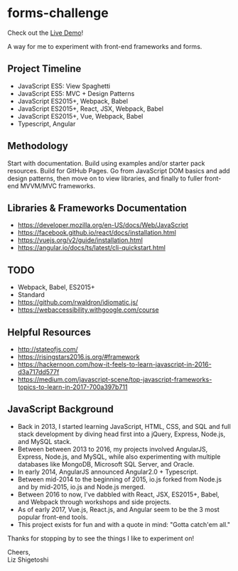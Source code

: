 # forms-challenge

Check out the [Live Demo](https://lshig.github.io/forms-challenge)!

A way for me to experiment with front-end frameworks and forms.

## Project Timeline
- JavaScript ES5: View Spaghetti
- JavaScript ES5: MVC + Design Patterns
- JavaScript ES2015+, Webpack, Babel
- JavaScript ES2015+, React, JSX, Webpack, Babel
- JavaScript ES2015+, Vue, Webpack, Babel
- Typescript, Angular

## Methodology
Start with documentation. Build using examples and/or starter pack resources. Build for GitHub Pages. Go from JavaScript DOM basics and add design patterns, then move on to view libraries, and finally to fuller front-end MVVM/MVC frameworks.

## Libraries & Frameworks Documentation
- https://developer.mozilla.org/en-US/docs/Web/JavaScript
- https://facebook.github.io/react/docs/installation.html
- https://vuejs.org/v2/guide/installation.html
- https://angular.io/docs/ts/latest/cli-quickstart.html

## TODO
- Webpack, Babel, ES2015+
- Standard
- https://github.com/rwaldron/idiomatic.js/
- https://webaccessibility.withgoogle.com/course

## Helpful Resources
- http://stateofjs.com/
- https://risingstars2016.js.org/#framework
- https://hackernoon.com/how-it-feels-to-learn-javascript-in-2016-d3a717dd577f
- https://medium.com/javascript-scene/top-javascript-frameworks-topics-to-learn-in-2017-700a397b711

## JavaScript Background
- Back in 2013, I started learning JavaScript, HTML, CSS, and SQL and full stack development by diving head first into a jQuery, Express, Node.js, and MySQL stack.
- Between between 2013 to 2016, my projects involved AngularJS, Express, Node.js, and MySQL, while also experimenting with multiple databases like MongoDB, Microsoft SQL Server, and Oracle.
- In early 2014, AngularJS announced Angular2.0 + Typescript.
- Between mid-2014 to the beginning of 2015, io.js forked from Node.js and by mid-2015, io.js and Node.js merged.
- Between 2016 to now, I've dabbled with React, JSX, ES2015+, Babel, and Webpack through workshops and side projects.
- As of early 2017, Vue.js, React.js, and Angular seem to be the 3 most popular front-end tools.
- This project exists for fun and with a quote in mind: "Gotta catch'em all."

Thanks for stopping by to see the things I like to experiment on!

Cheers,<br>Liz Shigetoshi
